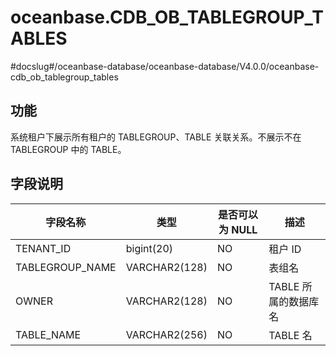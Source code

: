 oceanbase.CDB_OB_TABLEGROUP_TABLES 
=======================================================
#docslug#/oceanbase-database/oceanbase-database/V4.0.0/oceanbase-cdb_ob_tablegroup_tables


功能 
-------------------

系统租户下展示所有租户的 TABLEGROUP、TABLE 关联关系。不展示不在 TABLEGROUP 中的 TABLE。

字段说明 
----------------------



|      字段名称       |      类型       | 是否可以为 NULL |      描述       |
|-----------------|---------------|------------|---------------|
| TENANT_ID       | bigint(20)    | NO         | 租户 ID         |
| TABLEGROUP_NAME | VARCHAR2(128) | NO         | 表组名           |
| OWNER           | VARCHAR2(128) | NO         | TABLE 所属的数据库名 |
| TABLE_NAME      | VARCHAR2(256) | NO         | TABLE 名       |


